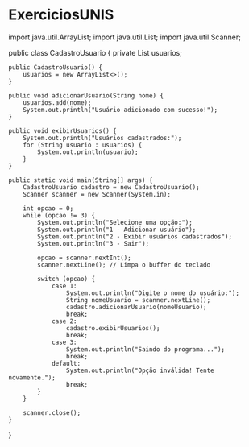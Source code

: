 # ExerciciosUNIS
import java.util.ArrayList;
import java.util.List;
import java.util.Scanner;

public class CadastroUsuario {
    private List<String> usuarios;

    public CadastroUsuario() {
        usuarios = new ArrayList<>();
    }

    public void adicionarUsuario(String nome) {
        usuarios.add(nome);
        System.out.println("Usuário adicionado com sucesso!");
    }

    public void exibirUsuarios() {
        System.out.println("Usuários cadastrados:");
        for (String usuario : usuarios) {
            System.out.println(usuario);
        }
    }

    public static void main(String[] args) {
        CadastroUsuario cadastro = new CadastroUsuario();
        Scanner scanner = new Scanner(System.in);

        int opcao = 0;
        while (opcao != 3) {
            System.out.println("Selecione uma opção:");
            System.out.println("1 - Adicionar usuário");
            System.out.println("2 - Exibir usuários cadastrados");
            System.out.println("3 - Sair");

            opcao = scanner.nextInt();
            scanner.nextLine(); // Limpa o buffer do teclado

            switch (opcao) {
                case 1:
                    System.out.println("Digite o nome do usuário:");
                    String nomeUsuario = scanner.nextLine();
                    cadastro.adicionarUsuario(nomeUsuario);
                    break;
                case 2:
                    cadastro.exibirUsuarios();
                    break;
                case 3:
                    System.out.println("Saindo do programa...");
                    break;
                default:
                    System.out.println("Opção inválida! Tente novamente.");
                    break;
            }
        }

        scanner.close();
    }
}
